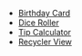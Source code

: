 - [Birthday Card](https://github.com/Saddamaryo/HappyBirthday)
- [Dice Roller](https://github.com/Saddamaryo/DiceRoller)
- [Tip Calculator](https://github.com/Saddamaryo/TipTime)
- [Recycler View](https://github.com/Saddamaryo/Affirmations)
